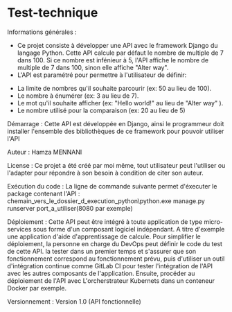 # Test-technique

Informations générales :
- Ce projet consiste à développer une API avec le framework Django du langage Python. Cette API calcule par défaut le nombre de multiple de 7 dans 100. 
Si ce nombre est infénieur à 5, l'API affiche le nombre de multiple de 7 dans 100, sinon elle affiche "Alter way".
- L'API est paramétré pour permettre à l'utilisateur de définir:
 * La limite de nombres qu'il souhaite parcourir (ex: 50 au lieu de 100).
 * Le nombre à énumérer (ex: 3 au lieu de 7).
 * Le mot qu'il souhaite afficher (ex: "Hello world!" au lieu de "Alter way" ).
 * Le nombre utilisé pour la comparaison (ex: 20 au lieu de 5)
 
Démarrage :
Cette API est développée en Django, ainsi le programmeur doit installer l'ensemble des bibliothèques de ce framework pour pouvoir utiliser l'API 

Auteur :
Hamza MENNANI

License :
Ce projet a été créé par moi même, tout utilisateur peut l'utiliser ou l'adapter pour répondre à son besoin à condition de citer son auteur.

Exécution du code :
La ligne de commande suivante permet d'éxecuter le package contenant l'API : chemain_vers_le_dossier_d_execution_python\python.exe manage.py runserver port_a_utiliser(8080 par exemple)

Déploiement :
Cette API peut être intégré à toute application de type micro-services sous forme d'un composant logiciel indépendant. A titre d'exemple une application d'aide d'apprentissage 
de calcule. Pour simplifier le déploiement, la personne en charge du DevOps peut définir le code du test de cette API. la tester dans un premier temps et s'assurer que son 
fonctionnement correspond au fonctionnement prévu, puis d'utiliser un outil d'intégration continue comme GitLab CI pour tester l'intégration de l'API avec les autres composants 
de l'application. Ensuite, procéder au déploiement de l'API avec L'orcherstrateur Kubernets dans un conteneur Docker par exemple. 

Versionnement :
Version 1.0 (API fonctionnelle)
